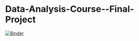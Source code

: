 # Data-Analysis-Course--Final-Project
[![Binder](https://mybinder.org/badge_logo.svg)](https://mybinder.org/v2/gh/ShirMrg/Data-Analysis-Course--Final-Project/main)

